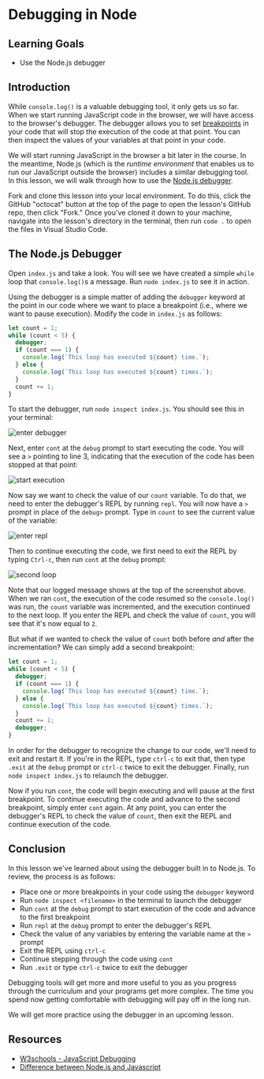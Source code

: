# Debugging in Node

## Learning Goals

* Use the Node.js debugger

## Introduction

While `console.log()` is a valuable debugging tool, it only gets us so far. When
we start running JavaScript code in the browser, we will have access to the
browser's debugger. The debugger allows you to set [breakpoints][] in your code
that will stop the execution of the code at that point. You can then inspect the
values of your variables at that point in your code.

We will start running JavaScript in the browser a bit later in the course. In
the meantime, Node.js (which is the _runtime environment_ that enables us to run
our JavaScript outside the browser) includes a similar debugging tool. In this
lesson, we will walk through how to use the [Node.js debugger][node-debugger].

Fork and clone this lesson into your local environment. To do this, click
the GitHub "octocat" button at the top of the page to open the lesson's
GitHub repo, then click "Fork." Once you've cloned it down to your machine,
navigate into the lesson's directory in the terminal, then run `code .` to
open the files in Visual Studio Code.

## The Node.js Debugger

Open `index.js` and take a look. You will see we have created a simple `while`
loop that `console.log()`s a message. Run `node index.js` to see it in action.

Using the debugger is a simple matter of adding the `debugger` keyword at the
point in our code where we want to place a breakpoint (i.e., where we want to
pause execution). Modify the code in `index.js` as follows:

```js
let count = 1;
while (count < 5) {
  debugger;
  if (count === 1) {
    console.log(`This loop has executed ${count} time.`);
  } else {
    console.log(`This loop has executed ${count} times.`);
  }
  count += 1;
}
```

To start the debugger, run `node inspect index.js`. You should see this in your
terminal:

![enter debugger](https://curriculum-content.s3.amazonaws.com/phase-0/debugging-in-node/enter-debugger.png)

Next, enter `cont` at the `debug` prompt to start executing the code. You will
see a `>` pointing to line 3, indicating that the execution of the code has been
stopped at that point:

![start execution](https://curriculum-content.s3.amazonaws.com/phase-0/debugging-in-node/start-execution.png)

Now say we want to check the value of our `count` variable. To do that, we need
to enter the debugger's REPL by running `repl`. You will now have a `>` prompt
in place of the `debug>` prompt. Type in `count` to see the current value of the
variable:

![enter repl](https://curriculum-content.s3.amazonaws.com/phase-0/debugging-in-node/enter-repl.png)

Then to continue executing the code, we first need to exit the REPL by typing
`Ctrl-c`, then run `cont` at the `debug` prompt:

![second loop](https://curriculum-content.s3.amazonaws.com/phase-0/debugging-in-node/second-loop.png)

Note that our logged message shows at the top of the screenshot above. When we
ran `cont`, the execution of the code resumed so the `console.log()` was run,
the `count` variable was incremented, and the execution continued to the next
loop. If you enter the REPL and check the value of `count`, you will see that
it's now equal to `2`.

But what if we wanted to check the value  of `count` both before _and_ after the
incrementation? We can simply add a second breakpoint:

```js
let count = 1;
while (count < 5) {
  debugger;
  if (count === 1) {
    console.log(`This loop has executed ${count} time.`);
  } else {
    console.log(`This loop has executed ${count} times.`);
  }
  count += 1;
  debugger;
}
```

In order for the debugger to recognize the change to our code, we'll need to
exit and restart it. If you're in the REPL, type `ctrl-c` to exit that, then
type `.exit` at the `debug` prompt or `ctrl-c` twice to exit the debugger.
Finally, run `node inspect index.js` to relaunch the debugger.

Now if you run `cont`, the code will begin executing and will pause at the
first breakpoint. To continue executing the code and advance to the second
breakpoint, simply enter `cont` again. At any point, you can enter the
debugger's REPL to check the value of `count`, then exit the REPL and continue
execution of the code.

## Conclusion

In this lesson we've learned about using the debugger built in to Node.js. To
review, the process is as follows:

* Place one or more breakpoints in your code using the `debugger` keyword
* Run `node inspect <filename>` in the terminal to launch the debugger
* Run `cont` at the `debug` prompt to start execution of the code and advance to the first breakpoint
* Run `repl` at the `debug` prompt to enter the debugger's REPL
* Check the value of any variables by entering the variable name at the `>` prompt
* Exit the REPL using `ctrl-c`
* Continue stepping through the code using `cont`
* Run `.exit` or type `ctrl-c` twice to exit the debugger

Debugging tools will get more and more useful to you as you progress through the
curriculum and your programs get more complex. The time you spend now getting
comfortable with debugging will pay off in the long run.

We will get more practice using the debugger in an upcoming lesson.

## Resources

* [W3schools - JavaScript Debugging](https://www.w3schools.com/js/js_debugging.asp)
* [Difference between Node.js and Javascript](https://www.geeksforgeeks.org/difference-between-node-js-and-javascript/)

[breakpoints]: https://en.wikipedia.org/wiki/Breakpoint
[node-debugger]: https://nodejs.org/api/debugger.html

